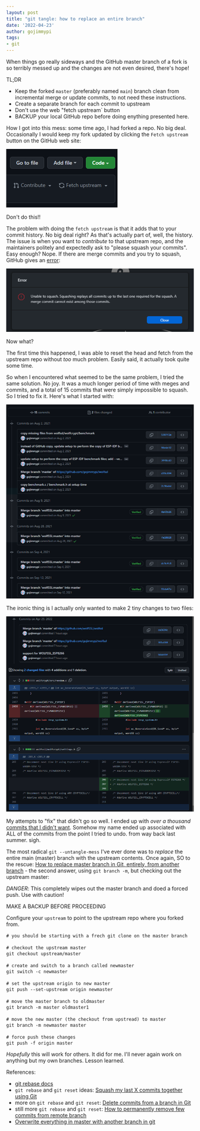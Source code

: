 ```yaml
---
layout: post
title: "git tangle: how to replace an entire branch"
date: '2022-04-23'
author: gojimmypi
tags:
- git
---
```


When things go really sideways and the GitHub master branch of a fork is so terribly messed up and the changes are not even desired,
there's hope!

TL;DR  
- Keep the forked `master` (preferably named `main`) branch clean from incremental merge or update commits, to not need these instructions.
- Create a separate branch for each commit to upstream
- Don't use the web "fetch upstream` button
- BACKUP your local GitHub repo before doing enything presented here. 

How I got into this mess: some time ago, I had forked a repo. No big deal. Occasionally I would keep my fork updated by clicking the `Fetch upstream`
button on the GitHub web site:

![github_fetch_upstream](../images/github_fetch_upstream.png)

Don't do this!!

The problem with doing the `fetch upstream` is that it adds that to your commit history. No big deal right? As that's actually part of, well, the history.
The issue is when you want to _contribute_ to that upstream repo, and the maintainers politely and expectedly ask to "please squash your commits". Easy enough?
Nope. If there are merge commits and you try to squash, GitHub gives an [error](https://twitter.com/gojimmypi/status/1512176504809029644?s=20&t=1tSWq6ZXbb7DjQm-qjem4A):

![github_unable_to_squash_merge_commits](../images/github_unable_to_squash_merge_commits.png)

Now what?

The first time this happened, I was able to reset the head and fetch from the upstream repo without _too_ much problem. Easily said, it actually took
quite some time.

So when I encountered what seemed to be the same problem, I tried the same solution. No joy. It was a much longer period of time with meges and commits, and
a total of 15 commits that were simply impossible to squash. So I tried to fix it. Here's what I started with:

![github_merge_mess.png](../images/github_merge_mess.png)

The ironic thing is I actually only wanted to make 2 tiny changes to two files:

![github_merge_mess_desired_commit.png](../images/github_merge_mess_desired_commit.png)

My attempts to "fix" that didn't go so well. I ended up with _over a thousand_ [commits that I didn't want](https://github.com/gojimmypi/wolfssl/commits/master_test).
Somehow my name ended up associated with ALL of the commits from the point I tried to undo. from way back last summer. sigh.

The most radical `git --untangle-mess` I've ever done was to _replace_ the entire main (master) branch with the upstream contents.
Once again, SO to the rescue: [How to replace master branch in Git, entirely, from another branch](https://stackoverflow.com/questions/2862590/how-to-replace-master-branch-in-git-entirely-from-another-branch) - the 
second answer, using `git branch -m`, but checking out the upstream master:

*DANGER*: This completely wipes out the master branch and doed a forced push. Use with caution!

MAKE A BACKUP BEFORE PROCEEDING

Configure your `upstream` to point to the upstream repo where you forked from.

```
# you should be starting with a frech git clone on the master branch

# checkout the upstream master
git checkout upstream/master

# create and switch to a branch called newmaster
git switch -c newmaster

# set the upstream origin to new master
git push --set-upstream origin newmaster

# move the master branch to oldmaster
git branch -m master oldmaster1

# move the new master (the checkout from upstread) to master
git branch -m newmaster master

# force push these changes
git push -f origin master
```

_Hopefully_ this will work for others. It did for me. I'll never again work on anything but my own branches. Lesson learned.

References:

- [git rebase docs](https://git-scm.com/docs/git-rebase)
- `git rebase` and `git reset` ideas: [Squash my last X commits together using Git](https://stackoverflow.com/questions/5189560/squash-my-last-x-commits-together-using-git)
- more on  `git rebase` and `git reset`: [Delete commits from a branch in Git](https://stackoverflow.com/questions/1338728/delete-commits-from-a-branch-in-git)
- still more `git rebase` and `git reset`: [How to permanently remove few commits from remote branch](https://stackoverflow.com/questions/3293531/how-to-permanently-remove-few-commits-from-remote-branch)
- [Overwrite everything in master with another branch in git](https://stackoverflow.com/questions/29870328/overwrite-everything-in-master-with-another-branch-in-git)



